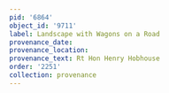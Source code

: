 ```yaml
---
pid: '6864'
object_id: '9711'
label: Landscape with Wagons on a Road
provenance_date:
provenance_location:
provenance_text: Rt Hon Henry Hobhouse
order: '2251'
collection: provenance
---
```

